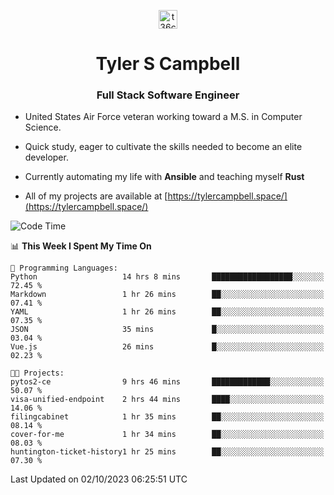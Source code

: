 <p align="center">
<a href="https://www.linkedin.com/in/t36campbell" target="blank"><img align="center" src="https://ik.imagekit.io/t36campbell/Portfolio/linkedin.png.original_m8bbGgPh6.png" alt="t36campbell" height="30" width="30" /></a>
</p>
<h1 align="center">Tyler S Campbell</h1>
<h3 align="center">Full Stack Software Engineer</h3>

* United States Air Force veteran working toward a M.S. in Computer Science.

* Quick study, eager to cultivate the skills needed to become an elite developer.

* Currently automating my life with **Ansible** and teaching myself **Rust**

* All of my projects are available at [https://tylercampbell.space/](https://tylercampbell.space/)

<!--START_SECTION:waka-->
![Code Time](http://img.shields.io/badge/Code%20Time-2%2C855%20hrs%2031%20mins-blue)

📊 **This Week I Spent My Time On** 

```text
💬 Programming Languages: 
Python                   14 hrs 8 mins       ██████████████████░░░░░░░   72.45 % 
Markdown                 1 hr 26 mins        ██░░░░░░░░░░░░░░░░░░░░░░░   07.41 % 
YAML                     1 hr 26 mins        ██░░░░░░░░░░░░░░░░░░░░░░░   07.35 % 
JSON                     35 mins             █░░░░░░░░░░░░░░░░░░░░░░░░   03.04 % 
Vue.js                   26 mins             █░░░░░░░░░░░░░░░░░░░░░░░░   02.23 % 

🐱‍💻 Projects: 
pytos2-ce                9 hrs 46 mins       █████████████░░░░░░░░░░░░   50.07 % 
visa-unified-endpoint    2 hrs 44 mins       ████░░░░░░░░░░░░░░░░░░░░░   14.06 % 
filingcabinet            1 hr 35 mins        ██░░░░░░░░░░░░░░░░░░░░░░░   08.14 % 
cover-for-me             1 hr 34 mins        ██░░░░░░░░░░░░░░░░░░░░░░░   08.03 % 
huntington-ticket-history1 hr 25 mins        ██░░░░░░░░░░░░░░░░░░░░░░░   07.30 % 
```


 Last Updated on 02/10/2023 06:25:51 UTC
<!--END_SECTION:waka-->
